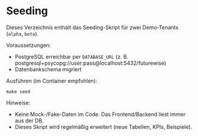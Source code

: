 # Seeding

Dieses Verzeichnis enthält das Seeding-Skript für zwei Demo-Tenants (`alpha`, `beta`).

Voraussetzungen:
- PostgreSQL erreichbar per `DATABASE_URL` (z. B. postgresql+psycopg://user:pass@localhost:5432/futurewise)
- Datenbankschema migriert

Ausführen (im Container empfohlen):
```
make seed
```

Hinweise:
- Keine Mock-/Fake-Daten im Code. Das Frontend/Backend liest immer aus der DB.
- Dieses Skript wird regelmäßig erweitert (neue Tabellen, KPIs, Beispiele).
